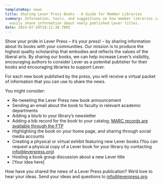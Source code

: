 ```yaml
---
templateKey: news
title: Sharing Lever Press Books - A Guide for Member Libraries
summary: Information, tools, and suggestions on how member libraries can more
  easily share information about newly published Lever titles.
date: 2023-07-20T19:11:38.700Z
---
```



Show your pride in Lever Press – it’s your press! – by sharing information about its books with your communities. Our mission is to produce the highest quality scholarship that embodies and reflects the values of the liberal arts. By sharing our books, we can help increase Lever’s visibility, encouraging authors to consider Lever as a potential publisher for their books and encouraging libraries to support Lever. 



For each new book published by the press, you will receive a virtual packet of information that you can use to share the news. 



You might consider:

* Re-tweeting the Lever Press new book announcement
* Sending an email about the book to faculty in relevant academic departments
* Adding a blurb to your library’s newsletter
* Adding a bib record for the book to your catalog; [MARC records are available through the FTP](https://ftp.fulcrum.org/Lever_Press/)
* Highlighting the book on your home page, and sharing through social media accounts
* Creating a physical or virtual exhibit featuring new Lever books (You can request a physical copy of a Lever book for your library by contacting [info@leverpress.org](mailto:info@leverpress.org)) 
* Hosting a book group discussion about a new Lever title
* \[Your idea here]

How have you shared the news of a Lever Press publication? We’d love to hear your ideas. Send your ideas and questions to [info@leverpress.org](mailto:info@leverpress.org).